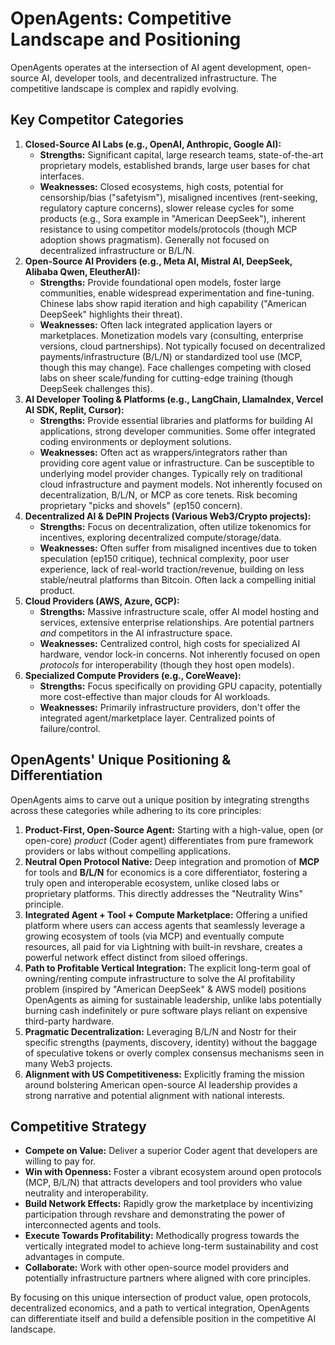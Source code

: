 # OpenAgents: Competitive Landscape and Positioning

OpenAgents operates at the intersection of AI agent development, open-source AI, developer tools, and decentralized infrastructure. The competitive landscape is complex and rapidly evolving.

## Key Competitor Categories

1.  **Closed-Source AI Labs (e.g., OpenAI, Anthropic, Google AI):**
    *   **Strengths:** Significant capital, large research teams, state-of-the-art proprietary models, established brands, large user bases for chat interfaces.
    *   **Weaknesses:** Closed ecosystems, high costs, potential for censorship/bias ("safetyism"), misaligned incentives (rent-seeking, regulatory capture concerns), slower release cycles for some products (e.g., Sora example in "American DeepSeek"), inherent resistance to using competitor models/protocols (though MCP adoption shows pragmatism). Generally not focused on decentralized infrastructure or B/L/N.
2.  **Open-Source AI Providers (e.g., Meta AI, Mistral AI, DeepSeek, Alibaba Qwen, EleutherAI):**
    *   **Strengths:** Provide foundational open models, foster large communities, enable widespread experimentation and fine-tuning. Chinese labs show rapid iteration and high capability ("American DeepSeek" highlights their threat).
    *   **Weaknesses:** Often lack integrated application layers or marketplaces. Monetization models vary (consulting, enterprise versions, cloud partnerships). Not typically focused on decentralized payments/infrastructure (B/L/N) or standardized tool use (MCP, though this may change). Face challenges competing with closed labs on sheer scale/funding for cutting-edge training (though DeepSeek challenges this).
3.  **AI Developer Tooling & Platforms (e.g., LangChain, LlamaIndex, Vercel AI SDK, Replit, Cursor):**
    *   **Strengths:** Provide essential libraries and platforms for building AI applications, strong developer communities. Some offer integrated coding environments or deployment solutions.
    *   **Weaknesses:** Often act as wrappers/integrators rather than providing core agent value or infrastructure. Can be susceptible to underlying model provider changes. Typically rely on traditional cloud infrastructure and payment models. Not inherently focused on decentralization, B/L/N, or MCP as core tenets. Risk becoming proprietary "picks and shovels" (ep150 concern).
4.  **Decentralized AI & DePIN Projects (Various Web3/Crypto projects):**
    *   **Strengths:** Focus on decentralization, often utilize tokenomics for incentives, exploring decentralized compute/storage/data.
    *   **Weaknesses:** Often suffer from misaligned incentives due to token speculation (ep150 critique), technical complexity, poor user experience, lack of real-world traction/revenue, building on less stable/neutral platforms than Bitcoin. Often lack a compelling initial product.
5.  **Cloud Providers (AWS, Azure, GCP):**
    *   **Strengths:** Massive infrastructure scale, offer AI model hosting and services, extensive enterprise relationships. Are potential partners *and* competitors in the AI infrastructure space.
    *   **Weaknesses:** Centralized control, high costs for specialized AI hardware, vendor lock-in concerns. Not inherently focused on open *protocols* for interoperability (though they host open models).
6.  **Specialized Compute Providers (e.g., CoreWeave):**
    *   **Strengths:** Focus specifically on providing GPU capacity, potentially more cost-effective than major clouds for AI workloads.
    *   **Weaknesses:** Primarily infrastructure providers, don't offer the integrated agent/marketplace layer. Centralized points of failure/control.

## OpenAgents' Unique Positioning & Differentiation

OpenAgents aims to carve out a unique position by integrating strengths across these categories while adhering to its core principles:

1.  **Product-First, Open-Source Agent:** Starting with a high-value, open (or open-core) *product* (Coder agent) differentiates from pure framework providers or labs without compelling applications.
2.  **Neutral Open Protocol Native:** Deep integration and promotion of **MCP** for tools and **B/L/N** for economics is a core differentiator, fostering a truly open and interoperable ecosystem, unlike closed labs or proprietary platforms. This directly addresses the "Neutrality Wins" principle.
3.  **Integrated Agent + Tool + Compute Marketplace:** Offering a unified platform where users can access agents that seamlessly leverage a growing ecosystem of tools (via MCP) and eventually compute resources, all paid for via Lightning with built-in revshare, creates a powerful network effect distinct from siloed offerings.
4.  **Path to Profitable Vertical Integration:** The explicit long-term goal of owning/renting compute infrastructure to solve the AI profitability problem (inspired by "American DeepSeek" & AWS model) positions OpenAgents as aiming for sustainable leadership, unlike labs potentially burning cash indefinitely or pure software plays reliant on expensive third-party hardware.
5.  **Pragmatic Decentralization:** Leveraging B/L/N and Nostr for their specific strengths (payments, discovery, identity) without the baggage of speculative tokens or overly complex consensus mechanisms seen in many Web3 projects.
6.  **Alignment with US Competitiveness:** Explicitly framing the mission around bolstering American open-source AI leadership provides a strong narrative and potential alignment with national interests.

## Competitive Strategy

*   **Compete on Value:** Deliver a superior Coder agent that developers are willing to pay for.
*   **Win with Openness:** Foster a vibrant ecosystem around open protocols (MCP, B/L/N) that attracts developers and tool providers who value neutrality and interoperability.
*   **Build Network Effects:** Rapidly grow the marketplace by incentivizing participation through revshare and demonstrating the power of interconnected agents and tools.
*   **Execute Towards Profitability:** Methodically progress towards the vertically integrated model to achieve long-term sustainability and cost advantages in compute.
*   **Collaborate:** Work with other open-source model providers and potentially infrastructure partners where aligned with core principles.

By focusing on this unique intersection of product value, open protocols, decentralized economics, and a path to vertical integration, OpenAgents can differentiate itself and build a defensible position in the competitive AI landscape.
